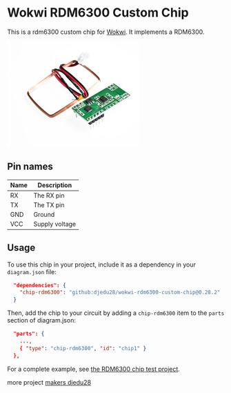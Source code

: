 # Wokwi RDM6300 Custom Chip

This is a rdm6300 custom chip for [Wokwi](https://wokwi.com/). It implements a RDM6300.

![rdm6300 photo](rdm6300_photo.png)

## Pin names

| Name | Description              |
| ---- | ------------------------ |
| RX   | The RX pin               |
| TX   | The TX pin               |
| GND  | Ground                   |
| VCC  | Supply voltage           |

## Usage

To use this chip in your project, include it as a dependency in your `diagram.json` file:

```json
  "dependencies": {
    "chip-rdm6300": "github:djedu28/wokwi-rdm6300-custom-chip@0.28.2"
  }
```

Then, add the chip to your circuit by adding a `chip-rdm6300` item to the `parts` section of diagram.json:

```json
  "parts": {
    ...,
    { "type": "chip-rdm6300", "id": "chip1" }
  },
```

For a complete example, see [the RDM6300 chip test project](https://wokwi.com/projects/406609878692164609).

more project [makers djedu28](https://wokwi.com/makers/djedu28)
